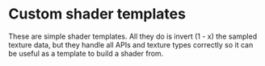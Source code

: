 # Custom shader templates
 
These are simple shader templates. All they do is invert (1 - x) the sampled texture data, but they handle all APIs and texture types correctly so it can be useful as a template to build a shader from.
